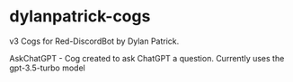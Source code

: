 # dylanpatrick-cogs
v3 Cogs for Red-DiscordBot by Dylan Patrick.

AskChatGPT - Cog created to ask ChatGPT a question. Currently uses the gpt-3.5-turbo model
